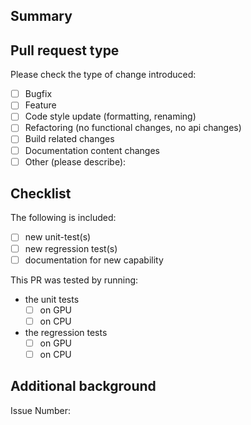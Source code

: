 ## Summary

<!--- Please provide a one sentence summary of your changes  -->

## Pull request type

<!-- Please try to limit your pull request to one type, submit multiple pull requests if needed. -->

Please check the type of change introduced:

- [ ] Bugfix
- [ ] Feature
- [ ] Code style update (formatting, renaming)
- [ ] Refactoring (no functional changes, no api changes)
- [ ] Build related changes
- [ ] Documentation content changes
- [ ] Other (please describe):

## Checklist

The following is included:

- [ ] new unit-test(s)
- [ ] new regression test(s)
- [ ] documentation for new capability

This PR was tested by running:

- the unit tests
  - [ ] on GPU <!-- note the OS and compiler -->
  - [ ] on CPU <!-- note the OS and compiler -->
- the regression tests
  - [ ] on GPU <!-- note the OS and compiler -->
  - [ ] on CPU <!-- note the OS and compiler -->

## Additional background

<!-- Any other information that is important to this PR such as screenshots of how the component looks before and after the change. -->

Issue Number: <!-- Note related issues -->

